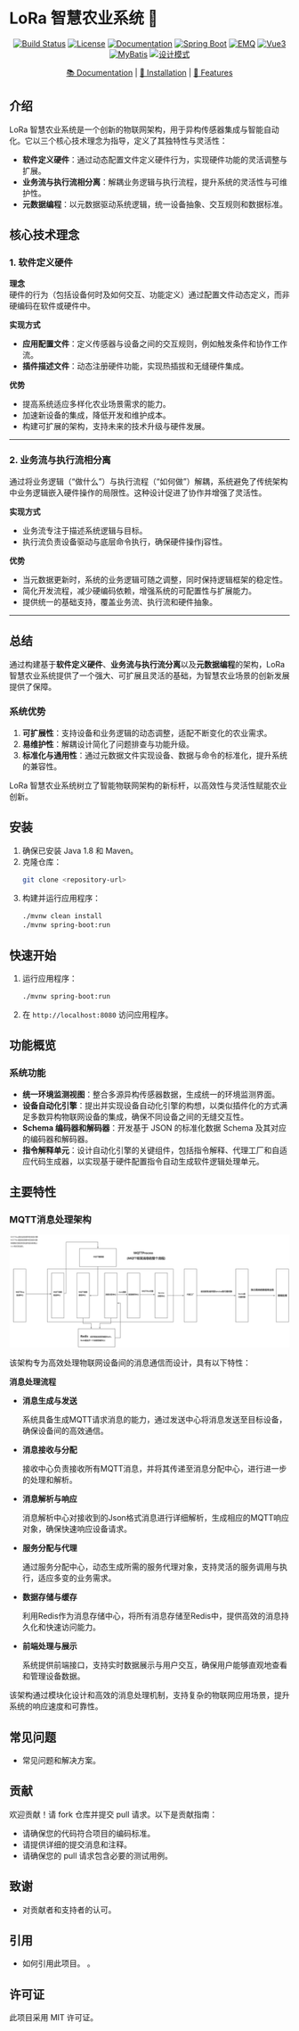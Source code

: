 # LoRa 智慧农业系统 🌾

<p align="center">
  <a href="your-build-link"><img src="https://img.shields.io/badge/build-passing-brightgreen" alt="Build Status"></a>
  <a href="your-license-link"><img src="https://img.shields.io/badge/license-MIT-blue" alt="License"></a>
  <a href="your-docs-link"><img src="https://img.shields.io/badge/docs-latest-blue" alt="Documentation"></a>
  <a href="your-spring-boot-link"><img src="https://img.shields.io/badge/Spring%20Boot-🚀-orange" alt="Spring Boot"></a>
  <a href="your-emq-link"><img src="https://img.shields.io/badge/EMQ-📈-blue" alt="EMQ"></a>
  <a href="your-vue3-link"><img src="https://img.shields.io/badge/Vue3-📊-green" alt="Vue3"></a>
  <a href="your-mybatis-link"><img src="https://img.shields.io/badge/MyBatis-📚-orange" alt="MyBatis"></a>
  <a href="your-design-pattern-link"><img src="https://img.shields.io/badge/设计模式-🛠️-yellow" alt="设计模式"></a>
</p>

<p align="center">
  <a href="your-docs-link">📚 Documentation</a> |
  <a href="your-installation-link">🔧 Installation</a> |
  <a href="your-features-link">🌟 Features</a>
</p>

## 介绍

LoRa 智慧农业系统是一个创新的物联网架构，用于异构传感器集成与智能自动化。它以三个核心技术理念为指导，定义了其独特性与灵活性：

- **软件定义硬件**：通过动态配置文件定义硬件行为，实现硬件功能的灵活调整与扩展。
- **业务流与执行流相分离**：解耦业务逻辑与执行流程，提升系统的灵活性与可维护性。
- **元数据编程**：以元数据驱动系统逻辑，统一设备抽象、交互规则和数据标准。


## 核心技术理念

### 1. 软件定义硬件

**理念**\
硬件的行为（包括设备何时及如何交互、功能定义）通过配置文件动态定义，而非硬编码在软件或硬件中。

**实现方式**

- **应用配置文件**：定义传感器与设备之间的交互规则，例如触发条件和协作工作流。
- **插件描述文件**：动态注册硬件功能，实现热插拔和无缝硬件集成。

**优势**

- 提高系统适应多样化农业场景需求的能力。
- 加速新设备的集成，降低开发和维护成本。
- 构建可扩展的架构，支持未来的技术升级与硬件发展。

---

### 2. 业务流与执行流相分离


通过将业务逻辑（“做什么”）与执行流程（“如何做”）解耦，系统避免了传统架构中业务逻辑嵌入硬件操作的局限性。这种设计促进了协作并增强了灵活性。

**实现方式**

- 业务流专注于描述系统逻辑与目标。
- 执行流负责设备驱动与底层命令执行，确保硬件操作j容性。

**优势**

- 当元数据更新时，系统的业务逻辑可随之调整，同时保持逻辑框架的稳定性。
- 简化开发流程，减少硬编码依赖，增强系统的可配置性与扩展能力。
- 提供统一的基础支持，覆盖业务流、执行流和硬件抽象。

---

## 总结

通过构建基于**软件定义硬件**、**业务流与执行流分离**以及**元数据编程**的架构，LoRa 智慧农业系统提供了一个强大、可扩展且灵活的基础，为智慧农业场景的创新发展提供了保障。

### 系统优势

1. **可扩展性**：支持设备和业务逻辑的动态调整，适配不断变化的农业需求。
2. **易维护性**：解耦设计简化了问题排查与功能升级。
3. **标准化与通用性**：通过元数据文件实现设备、数据与命令的标准化，提升系统的兼容性。

LoRa 智慧农业系统树立了智能物联网架构的新标杆，以高效性与灵活性赋能农业创新。



## 安装

1. 确保已安装 Java 1.8 和 Maven。
2. 克隆仓库：
   ```bash
   git clone <repository-url>
   ```
3. 构建并运行应用程序：
   ```bash
   ./mvnw clean install
   ./mvnw spring-boot:run
   ```

## 快速开始

1. 运行应用程序：
   ```bash
   ./mvnw spring-boot:run
   ```
2. 在 `http://localhost:8080` 访问应用程序。

## 功能概览

### 系统功能

- **统一环境监测视图**：整合多源异构传感器数据，生成统一的环境监测界面。
- **设备自动化引擎**：提出并实现设备自动化引擎的构想，以类似插件化的方式满足多数异构物联网设备的集成，确保不同设备之间的无缝交互性。
- **Schema 编码器和解码器**：开发基于 JSON 的标准化数据 Schema 及其对应的编码器和解码器。
- **指令解释单元**：设计自动化引擎的关键组件，包括指令解释、代理工厂和自适应代码生成器，以实现基于硬件配置指令自动生成软件逻辑处理单元。

## 主要特性

### MQTT消息处理架构

![](doc/images/architecture-diagram-zh.png)

该架构专为高效处理物联网设备间的消息通信而设计，具有以下特性：

**消息处理流程**

- **消息生成与发送**
  
  系统具备生成MQTT请求消息的能力，通过发送中心将消息发送至目标设备，确保设备间的高效通信。

- **消息接收与分配**
  
  接收中心负责接收所有MQTT消息，并将其传递至消息分配中心，进行进一步的处理和解析。

- **消息解析与响应**
  
  消息解析中心对接收到的Json格式消息进行详细解析，生成相应的MQTT响应对象，确保快速响应设备请求。

- **服务分配与代理**
  
  通过服务分配中心，动态生成所需的服务代理对象，支持灵活的服务调用与执行，适应多变的业务需求。

- **数据存储与缓存**
  
  利用Redis作为消息存储中心，将所有消息存储至Redis中，提供高效的消息持久化和快速访问能力。

- **前端处理与展示**
  
  系统提供前端接口，支持实时数据展示与用户交互，确保用户能够直观地查看和管理设备数据。

该架构通过模块化设计和高效的消息处理机制，支持复杂的物联网应用场景，提升系统的响应速度和可靠性。

## 常见问题

- 常见问题和解决方案。

## 贡献

欢迎贡献！请 fork 仓库并提交 pull 请求。以下是贡献指南：

- 请确保您的代码符合项目的编码标准。
- 请提供详细的提交消息和注释。
- 请确保您的 pull 请求包含必要的测试用例。

## 致谢

- 对贡献者和支持者的认可。

## 引用

- 如何引用此项目。
。

## 许可证

此项目采用 MIT 许可证。
          

